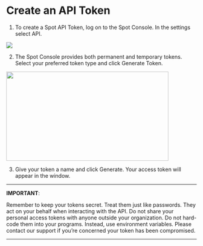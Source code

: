 # Create an API Token

1. To create a Spot API Token, log on to the Spot Console. In the settings select API.

<img src="/administration/_media/api-create-api-token-01.png" />

2. The Spot Console provides both permanent and temporary tokens. Select your preferred token type and click Generate Token.

<img src="/administration/_media/api-create-api-token-02.png" width="429" height="236" />

3. Give your token a name and click Generate. Your access token will appear in the window.

---
**IMPORTANT**:

Remember to keep your tokens secret. Treat them just like passwords. They act on your behalf when interacting with the API. Do not share your personal access tokens with anyone outside your organization. Do not hard-code them into your programs. Instead, use environment variables. Please contact our support if you’re concerned your token has been compromised.

---
